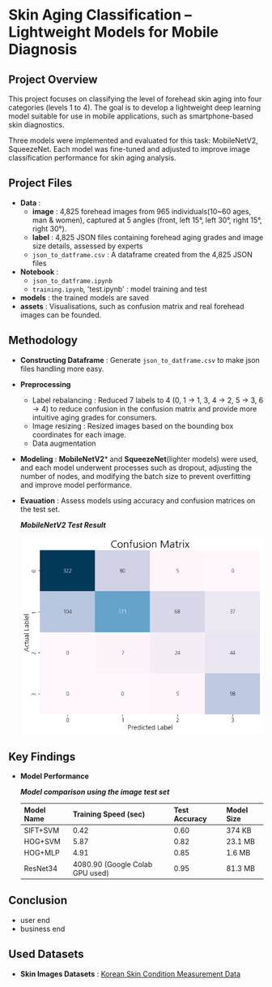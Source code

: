 # Skin Aging Classification – Lightweight Models for Mobile Diagnosis

## Project Overview
This project focuses on classifying the level of forehead skin aging into four categories (levels 1 to 4). The goal is to develop a lightweight deep learning model suitable for use in mobile applications, such as smartphone-based skin diagnostics.

Three models were implemented and evaluated for this task: MobileNetV2, SqueezeNet. Each model was fine-tuned and adjusted to improve image classification performance for skin aging analysis.

## Project Files
- **Data** :
  - **image** : 4,825 forehead images from 965 individuals(10~60 ages, man & women), captured at 5 angles (front, left 15°, left 30°, right 15°, right 30°).
  - **label** : 4,825 JSON files containing forehead aging grades and image size details, assessed by experts
  - `json_to_datframe.csv` : A dataframe created from the 4,825 JSON files
- **Notebook** :
  - `json_to_datframe.ipynb` 
  - `training.ipynb`, 'test.ipynb' : model training and test
- **models** : the trained models are saved
- **assets** : Visualisations, such as confusion matrix and real forehead images can be founded.


## Methodology 
- **Constructing Dataframe** : Generate `json_to_datframe.csv` to make json files handling more easy.
- **Preprocessing**
  - Label rebalancing : Reduced 7 labels to 4 (0, 1 -> 1, 3, 4 -> 2, 5 -> 3, 6 -> 4) to reduce confusion in the confusion matrix and provide more intuitive aging grades for consumers.
  - Image resizing : Resized images based on the bounding box coordinates for each image.
  - Data augmentation 
- **Modeling** : **MobileNetV2*** and **SqueezeNet**(lighter models) were used, and each model underwent processes such as dropout, adjusting the number of nodes, and modifying the batch size to prevent overfitting and improve model performance.
- **Evauation** : Assess models using accuracy and confusion matrices on the test set.

  ***MobileNetV2 Test Result***
  
  ![test](assets/confusionmatrix.png)


## Key Findings 
- **Model Performance**

  ***Model comparison using the image test set***
  
  | Model Name | Training Speed (sec) | Test Accuracy | Model Size |
  | --- | --- | --- | --- |
  | SIFT+SVM | 0.42 | 0.60 | 374 KB |
  | HOG+SVM | 5.87 | 0.82 | 23.1 MB |
  | HOG+MLP | 4.91 | 0.85 | 1.6 MB |
  | ResNet34 | 4080.90 (Google Colab GPU used) | 0.95 | 81.3 MB |


## Conclusion
- user end
- business end

## Used Datasets
- **Skin Images Datasets** : [Korean Skin Condition Measurement Data](https://www.aihub.or.kr/aihubdata/data/view.do?currMenu=&topMenu=&aihubDataSe=data&dataSetSn=71645)
